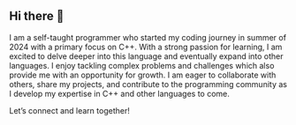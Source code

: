 ## Hi there 👋

I am a self-taught programmer who started my coding journey in summer of 2024 with a primary focus on C++. 
With a strong passion for learning, I am excited to delve deeper into this language and eventually expand into other languages. I enjoy tackling complex problems and challenges which also provide me with an opportunity for growth. 
I am eager to collaborate with others, share my projects, and contribute to the programming community as I develop my expertise in C++ and other languages to come. 

Let’s connect and learn together!

<!--
**nemcica/nemcica** is a ✨ _special_ ✨ repository because its `README.md` (this file) appears on your GitHub profile.

Here are some ideas to get you started:

- 🔭 I’m currently working on ...
- 🌱 I’m currently learning ...
- 👯 I’m looking to collaborate on ...
- 🤔 I’m looking for help with ...
- 💬 Ask me about ...
- 📫 How to reach me: ...
- 😄 Pronouns: ...
- ⚡ Fun fact: ...
-->
